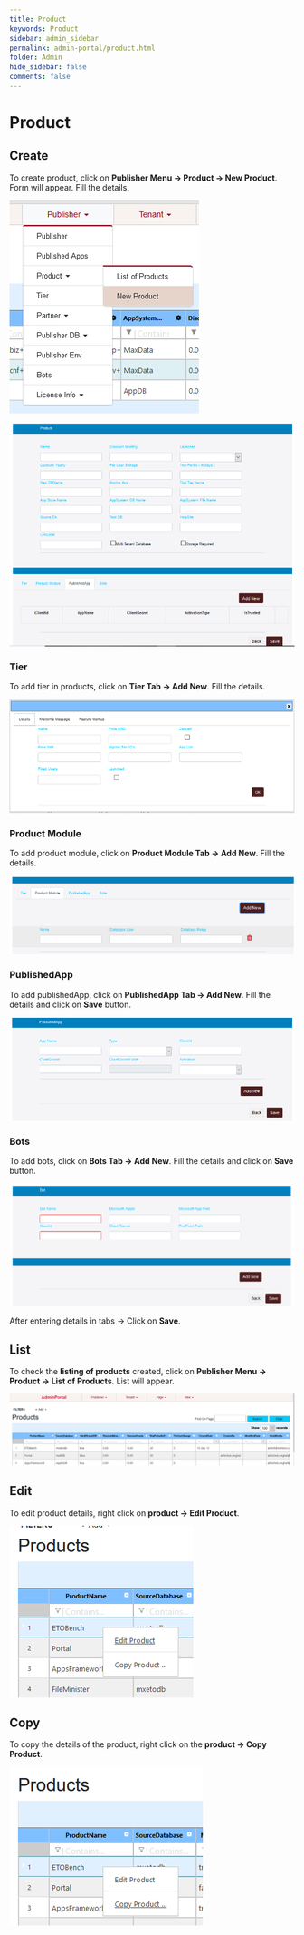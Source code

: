 ```yaml
---
title: Product
keywords: Product
sidebar: admin_sidebar
permalink: admin-portal/product.html
folder: Admin
hide_sidebar: false
comments: false
---
```


# Product

## Create

To create product, click on **Publisher Menu -> Product -> New Product**. Form will appear. Fill the details.

![](/images/Product_Create.png)

![](/images/Product_Form.png)

### Tier

To add tier in products, click on **Tier Tab -> Add New**. Fill the details.

![](/images/addnewTier.png)

### Product Module

To add product module, click on **Product Module Tab -> Add New**. Fill the details.

![](/images/Product_Module.png)

### PublishedApp

To add publishedApp, click on **PublishedApp Tab -> Add New**. Fill the details and click on  **Save** button.

![](/images/Published_App.png)

### Bots

To add bots, click on **Bots Tab -> Add New**. Fill the details and click on **Save** button.

![](/images/Bots.png)

After entering details in tabs -> Click on **Save**.

## List

To check the **listing of products** created, click on **Publisher Menu -> Product -> List of Products**. List will appear.

![](/images/Product_List.png)

## Edit

To edit product details, right click on **product -> Edit Product**.

![](/images/Product_Edit.png)

## Copy

To copy the details of the product, right click on the **product -> Copy Product**.

![](/images/Product_Copy.png)
